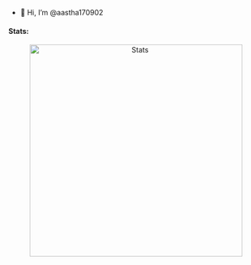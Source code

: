 - 👋 Hi, I’m @aastha170902

<!---
<table>
  <tr>
    <td>You are visitor</td>
    <td><img src="https://profile-counter.glitch.me/aastha170902/count.svg" alt="vistor count" height="30" /></td>
  </tr>
</table>
--->

 #### Stats:
 <p align="center"> 
 
 <!--- <img src="https://activity-graph.herokuapp.com/graph?username=aastha170902&bg_color=0d1017&color=00ff00&point=11b819&area=true&line=00ff00&hide_border=true" alt="Contribution graph" />  --->
 
  <img align="center" width="420" src="https://github-readme-stats.vercel.app/api?username=aastha170902&show_icons=true&theme=radical" alt="Stats" />
</p>

<!---
aastha170902/aastha170902 is a ✨ special ✨ repository because its `README.md` (this file) appears on your GitHub profile.
You can click the Preview link to take a look at your changes.
--->

